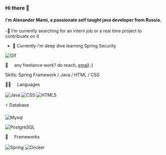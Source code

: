 ### Hi  there 👋

#### i'm Alexander Mami, a passionate self taught  java developer from Russia. 

-🔭 I’m currently searching for an intern job or a real time project to contribuate on it 
- 🌱 Currently i'm deep dive learning Spring Security 

![Gif](https://raw.githubusercontent.com/abhisheknaiidu/abhisheknaiidu/master/code.gif)


💼 &nbsp; &nbsp; any freelance work? do reach, [email](mailto:lalik77@inbox.ru) :)


Skills: Spring Framework / Java / HTML / CSS

👩‍💻 &nbsp; &nbsp; Languages<br/><br/>
![Java](https://img.shields.io/badge/Java-ED8B00?style=for-the-badge&logo=java&logoColor=white)
![CSS](https://img.shields.io/badge/CSS3-1572B6?style=for-the-badge&logo=css3&logoColor=white)
![HTML5](https://img.shields.io/badge/HTML5-E34F26?style=for-the-badge&logo=html5&logoColor=white)

⚡ Database <br/><br/>
![Mysql](https://img.shields.io/badge/MySQL-00000F?style=for-the-badge&logo=mysql&logoColor=white)

![PostgreSQL](https://img.shields.io/badge/PostgreSQL-316192?style=for-the-badge&logo=postgresql&logoColor=white)

🚀 &nbsp; &nbsp; Frameworks<br/><br/>
![Spring](https://img.shields.io/badge/Spring-6DB33F?style=for-the-badge&logo=spring&logoColor=white)
![Docker](https://img.shields.io/badge/Docker-2CA5E0?style=for-the-badge&logo=docker&logoColor=white)


<!--
**lalik77/lalik77** is a ✨ _special_ ✨ repository because its `README.md` (this file) appears on your GitHub profile.

Here are some ideas to get you started:

- 🔭 I’m currently working on ...
- 🌱 I’m currently learning ...
- 👯 I’m looking to collaborate on ...
- 🤔 I’m looking for help with ...
- 💬 Ask me about ...
- 📫 How to reach me: ...
- 😄 Pronouns: ...
- ⚡ Fun fact: ...
-->
